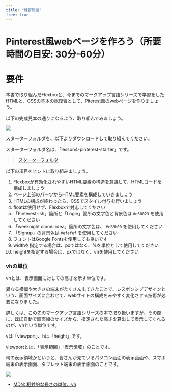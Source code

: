```yaml
---
title: "練習問題"
free: true
---
```


# Pinterest風webページを作ろう（所要時間の目安: 30分-60分）

# 要件

本書で取り組んだFlexboxと、今までのマークアップ言語シリーズで学習をしたHTMLと、CSSの基本の総復習として、Piterest風のwebページを作りましょう。

以下の完成見本の通りになるよう、取り組んでみましょう。

![](https://storage.googleapis.com/zenn-user-upload/7ilnek6483avzqdnoe3u4wqjarme)

スターターフォルダを、以下よりダウンロードして取り組んでください。

スターターフォルダ名は、「lesson4-pinterest-starter」です。

> [スターターフォルダ](https://github.com/schabibi1/zenn-book-challenges)

以下の項目をヒントに取り組みましょう。

1. Flexboxが有効化されやすいHTML要素の構造を意識して、HTMLコードを構成しましょう
2. ページ上部のパーツからHTML要素を構成していきましょう
3. HTMLの構成が終わったら、CSSでスタイル付与を行いましょう
4. floatは使用せず、Flexboxで対応してください
5. 「Pinterest-ish」箇所と「Login」箇所の文字色と背景色は `#e60023` を使用してください
6. 「weeknight dinner idea」箇所の文字色は、 `#c28b00` を使用してください
7. 「Signup」の背景色は `#efefef` を使用してください
8. フォントはGoogle Fontsを使用しても良いです
9. widthを指定する場合は、pxではなく、%を単位として使用してください
10. heightを指定する場合は、pxではなく、vhを使用してください

### vhの単位

vhとは、表示画面に対しての高さを示す単位です。

異なる横幅や大きさの端末がたくさん出てきたことで、レスポンシブデザインという、画面サイズに合わせて、webサイトの構成をみやすく変化させる技術が必要になりました。

詳しくは、この先のマークアップ言語シリーズの本で取り扱いますが、その際に、ほぼ自動で画面幅のサイズから、指定された高さを算出して表示してくれるのが、vhという単位です。

vは「viewport」、hは「height」です。

viewportとは、「表示範囲」「表示領域」のことです。

何の表示領域かというと、皆さんが見ているパソコン画面の表示画面や、スマホ端末の表示画面、タブレット端末の表示画面のことです。

![](https://storage.googleapis.com/zenn-user-upload/0kxqapcur6hwqt3omlvqq01wml3a)

- [MDN: 相対的な長さの単位、vh](https://developer.mozilla.org/ja/docs/Web/CSS/CSS_Values_and_Units)